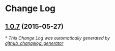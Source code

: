 # Change Log

## [1.0.7](https://github.com/auth0/Lock-Facebook.Android/tree/1.0.7) (2015-05-27)



\* *This Change Log was automatically generated by [github_changelog_generator](https://github.com/skywinder/Github-Changelog-Generator)*